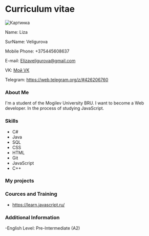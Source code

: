 # Сurriculum vitae
![Картинка](https://github.com/LizVel/SVCHVS/blob/Lab-1/Images/Medusa.jpg)

Name: Liza

SurName: Veligurova

Mobile Phone: +375445608637

E-mail: Elizaveligurova@gmail.com

VK: [Мой VK](https://vk.com/kleukwa)

Telegram: https://web.telegram.org/z/#426206760

### About Me
I'm a student of the Mogilev University BRU. I want to become a Web developer. In the process of studying JavaScript.

### Skills
- C#
- Java
- SQL
- CSS
- HTML
- Git
- JavaScript
- C++
### My projects

### Cources and Training
- https://learn.javascript.ru/

### Additional Information

-English Level: Pre-Intermediate (A2)
